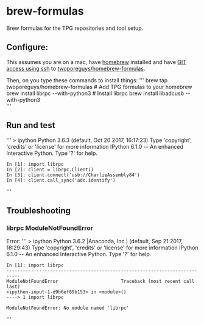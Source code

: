 # brew-formulas

Brew formulas for the TPG repositories and tool setup. 

## Configure:
This assumes you are on a mac, have [homebrew](https://brew.sh/) installed and have [GIT access using ssh](https://help.github.com/articles/connecting-to-github-with-ssh/) to [twoporeguys/homebrew-formulas](https://github.com/twoporeguys/homebrew-formulas).

Then, on you type these commands to install things:
'''
    brew tap twoporeguys/homebrew-formulas  # Add TPG formulas to your homebrew
    brew install librpc --with-python3      # Install librpc
    brew install libadcusb --with-python3   
'''

## Run and test
'''
    > ipython
    Python 3.6.3 (default, Oct 20 2017, 16:17:23)
    Type 'copyright', 'credits' or 'license' for more information
    IPython 6.1.0 -- An enhanced Interactive Python. Type '?' for help.
    
    In [1]: import librpc
    In [2]: client = librpc.Client()
    In [3]: client.connect('usb://CharlieAssembly84')
    In [4]: client.call_sync('adc.identify')
'''

## Troubleshooting

### librpc ModuleNotFoundError
Error:
'''
    > ipython
    Python 3.6.2 |Anaconda, Inc.| (default, Sep 21 2017, 18:29:43) 
    Type 'copyright', 'credits' or 'license' for more information
    IPython 6.1.0 -- An enhanced Interactive Python. Type '?' for help.
    
    In [1]: import librpc
    ---------------------------------------------------------------------------
    ModuleNotFoundError                       Traceback (most recent call last)
    <ipython-input-1-d9b6ef89b153> in <module>()
    ----> 1 import librpc
    
    ModuleNotFoundError: No module named 'librpc'
'''